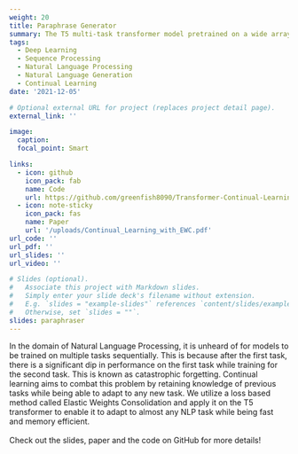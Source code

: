 ```yaml
---
weight: 20
title: Paraphrase Generator
summary: The T5 multi-task transformer model pretrained on a wide array of tasks, fine-tuned for paraphrase generation while preserving performance on old tasks. Alleviated Catastrophic forgetting using EWC. 
tags:
  - Deep Learning
  - Sequence Processing
  - Natural Language Processing
  - Natural Language Generation
  - Continual Learning
date: '2021-12-05'

# Optional external URL for project (replaces project detail page).
external_link: ''

image:
  caption: 
  focal_point: Smart

links:
  - icon: github
    icon_pack: fab
    name: Code
    url: https://github.com/greenfish8090/Transformer-Continual-Learning
  - icon: note-sticky
    icon_pack: fas
    name: Paper
    url: '/uploads/Continual_Learning_with_EWC.pdf'
url_code: ''
url_pdf: ''
url_slides: ''
url_video: ''

# Slides (optional).
#   Associate this project with Markdown slides.
#   Simply enter your slide deck's filename without extension.
#   E.g. `slides = "example-slides"` references `content/slides/example-slides.md`.
#   Otherwise, set `slides = ""`.
slides: paraphraser
---
```


In the domain of Natural Language Processing, it is unheard of for models to be trained on multiple
tasks sequentially. This is because after the first task, there is
a significant dip in performance on the first task while training
for the second task. This is known as catastrophic forgetting.
Continual learning aims to combat this problem by retaining
knowledge of previous tasks while being able to adapt to any
new task. We utilize a loss based method called Elastic Weights Consolidation and apply it on the T5 transformer to enable it to adapt to almost any NLP task while
being fast and memory efficient.\
\
Check out the slides, paper and the code on GitHub for more details!